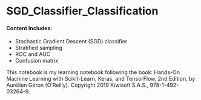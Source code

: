 # SGD_Classifier_Classification

#### Content Includes:
- Stochastic Gradient Descent (SGD) classifier
- Stratified sampling
- ROC and AUC
- Confusion matrix

This notebook is my learning notebook following the book:
Hands-On Machine Learning with
Scikit-Learn, Keras, and TensorFlow, 2nd Edition, by Aurélien Géron (O’Reilly).
Copyright 2019 Kiwisoft S.A.S., 978-1-492-03264-9.
